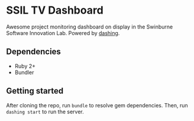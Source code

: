 # SSIL TV Dashboard

Awesome project monitoring dashboard on display in the Swinburne Software Innovation Lab. Powered by [dashing](http://dashing.io/).

## Dependencies

* Ruby 2+
* Bundler

## Getting started

After cloning the repo, run `bundle` to resolve gem dependencies. Then, run `dashing start` to run the server.